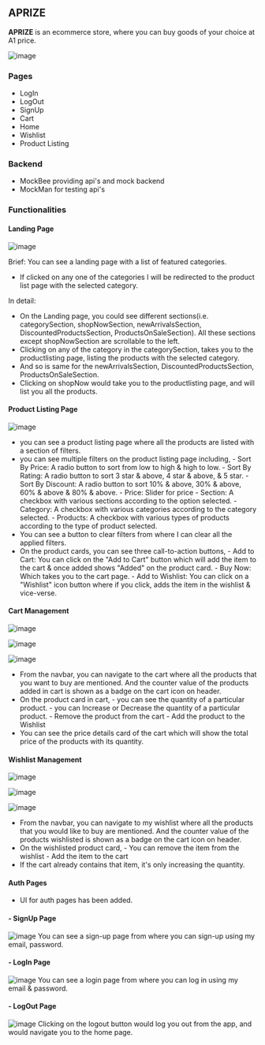 ## APRIZE

**APRIZE** is an ecommerce store, where you can buy goods of your choice at A1 price. <br>

![image](https://user-images.githubusercontent.com/82696858/183899506-02709856-be21-429a-ab19-33293a157245.png)


### Pages
* LogIn
* LogOut
* SignUp
* Cart
* Home
* Wishlist
* Product Listing

### Backend
* MockBee providing api's and mock backend
* MockMan for testing api's

### Functionalities

#### Landing Page
![image](https://user-images.githubusercontent.com/82696858/183900328-44512657-2eb4-4843-8aaf-92d4ccf7d61e.png)

Brief:
You can see a landing page with a list of featured categories.
* If clicked on any one of the categories I will be redirected to the product list page with the selected category.

In detail:
* On the Landing page, you could see different sections(i.e. categorySection, shopNowSection, newArrivalsSection, DiscountedProductsSection, ProductsOnSaleSection). All these sections except shopNowSection are scrollable to the left.
* Clicking on any of the category in the categorySection, takes you to the productlisting page, listing the products with the selected category.
* And so is same for the newArrivalsSection, DiscountedProductsSection, ProductsOnSaleSection.
* Clicking on shopNow would take you to the productlisting page, and will list you all the products.

#### Product Listing Page
![image](https://user-images.githubusercontent.com/82696858/183900604-fa34b013-41cb-469f-b675-d7f7c16dd9f1.png)

* you can see a product listing page where all the products are listed with a section of filters.
* you can see multiple filters on the product listing page including,
      - Sort By Price: A radio button to sort from low to high & high to low.
      - Sort By Rating: A radio button to sort 3 star & above, 4 star & above, & 5 star.
      - Sort By Discount: A radio button to sort 10% & above, 30% & above, 60% & above & 80% & above.
      - Price: Slider for price
      - Section: A checkbox with various sections according to the option selected.
      - Category: A checkbox with various categories according to the category selected.
      - Products: A checkbox with various types of products according to the type of product selected.
* You can see a button to clear filters from where I can clear all the applied filters.
* On the product cards, you can see three call-to-action buttons,
      - Add to Cart: You can click on the "Add to Cart" button which will add the item to the cart & once added shows "Added" on the product card.
      - Buy Now: Which takes you to the cart page.
      - Add to Wishlist: You can click on a "Wishlist" icon button where if you click, adds the item in the wishlist & vice-verse.

#### Cart Management
![image](https://user-images.githubusercontent.com/82696858/183900903-d4850e25-dae0-4362-873d-9fed2378a7f8.png)

![image](https://user-images.githubusercontent.com/82696858/183901273-4a438121-8ed6-4227-bb8e-f3bd9e9ed7e8.png)

![image](https://user-images.githubusercontent.com/82696858/183901416-9abec45d-8bf3-4c51-9350-8d51f523071a.png)

* From the navbar, you can navigate to the cart where all the products that you want to buy are mentioned. And the counter value of the products added in cart is shown as a badge on the cart icon on header.
* On the product card in cart,
      - you can see the quantity of a particular product.
      - you can Increase or Decrease the quantity of a particular product.
      - Remove the product from the cart
      - Add the product to the Wishlist
* You can see the price details card of the cart which will show the total price of the products with its quantity.

#### Wishlist Management
![image](https://user-images.githubusercontent.com/82696858/183901605-9cdf8e7c-2fb2-4912-a2e6-afffa7da1fbf.png)

![image](https://user-images.githubusercontent.com/82696858/183901731-26442710-afbe-4241-b0b5-d15bee103712.png)

![image](https://user-images.githubusercontent.com/82696858/183901833-92d33713-8fb5-420f-973f-1c51c9f149e7.png)

* From the navbar, you can navigate to my wishlist where all the products that you would like to buy are mentioned. And the counter value of the products wishlisted is shown as a badge on the cart icon on header.
* On the wishlisted product card,
      - You can remove the item from the wishlist
      - Add the item to the cart
* If the cart already contains that item, it's only increasing the quantity.

#### Auth Pages
* UI for auth pages has been added.

#### - SignUp Page
![image](https://user-images.githubusercontent.com/82696858/183902443-73dfe34b-13f0-49f2-98f7-47a64f141834.png)
You can see a sign-up page from where you can sign-up using my email, password.

#### - LogIn Page
![image](https://user-images.githubusercontent.com/82696858/183902759-f169899c-3642-4bc4-9e5c-0f58a1d10c3e.png)
You can see a login page from where you can log in using my email & password.

#### - LogOut Page
![image](https://user-images.githubusercontent.com/82696858/183903189-85ee7fa3-578c-4f79-a014-32e690bddefd.png)
Clicking on the logout button would log you out from the app, and would navigate you to the home page.


